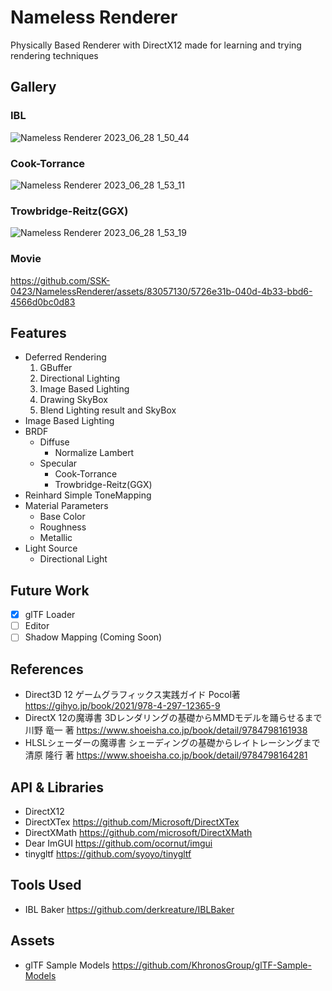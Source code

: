 # Nameless Renderer
Physically Based Renderer with DirectX12 made for learning and trying rendering techniques

## Gallery
### IBL
![Nameless Renderer 2023_06_28 1_50_44](https://github.com/SSK-0423/NamelessRenderer/assets/83057130/a8913e53-eeb4-4a9d-a4f5-78502130e8ef)

### Cook-Torrance
![Nameless Renderer 2023_06_28 1_53_11](https://github.com/SSK-0423/NamelessRenderer/assets/83057130/a8e389c4-476c-4db0-9eb0-730a0b8a418d)

### Trowbridge-Reitz(GGX)
![Nameless Renderer 2023_06_28 1_53_19](https://github.com/SSK-0423/NamelessRenderer/assets/83057130/19251bdc-d5a3-4255-b6fa-c158f0cb022a)

### Movie
https://github.com/SSK-0423/NamelessRenderer/assets/83057130/5726e31b-040d-4b33-bbd6-4566d0bc0d83

## Features
- Deferred Rendering
  1. GBuffer
  2. Directional Lighting
  3. Image Based Lighting
  4. Drawing SkyBox
  5. Blend Lighting result and SkyBox
- Image Based Lighting
- BRDF
  - Diffuse
    - Normalize Lambert
  - Specular
    - Cook-Torrance
    - Trowbridge-Reitz(GGX)
- Reinhard Simple ToneMapping
- Material Parameters
  - Base Color
  - Roughness
  - Metallic
- Light Source
  - Directional Light

## Future Work
- [x] glTF Loader
- [ ] Editor
- [ ] Shadow Mapping (Coming Soon)

## References
- Direct3D 12 ゲームグラフィックス実践ガイド Pocol著 https://gihyo.jp/book/2021/978-4-297-12365-9
- DirectX 12の魔導書 3Dレンダリングの基礎からMMDモデルを踊らせるまで　川野 竜一 著 https://www.shoeisha.co.jp/book/detail/9784798161938
- HLSLシェーダーの魔導書 シェーディングの基礎からレイトレーシングまで　清原 隆行 著 https://www.shoeisha.co.jp/book/detail/9784798164281

## API & Libraries
- DirectX12
- DirectXTex https://github.com/Microsoft/DirectXTex
- DirectXMath https://github.com/microsoft/DirectXMath
- Dear ImGUI https://github.com/ocornut/imgui
- tinygltf https://github.com/syoyo/tinygltf

## Tools Used
- IBL Baker https://github.com/derkreature/IBLBaker

## Assets
- glTF Sample Models https://github.com/KhronosGroup/glTF-Sample-Models
